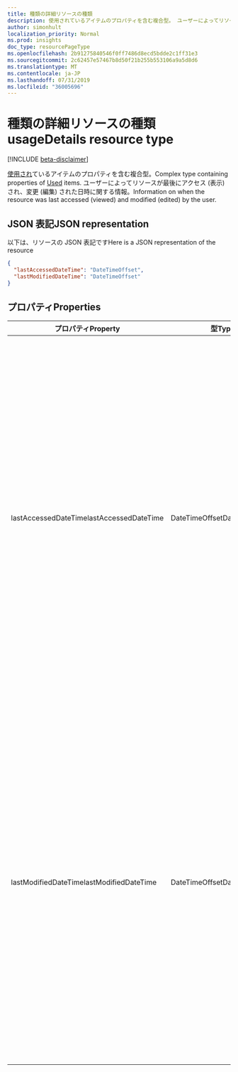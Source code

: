 ```yaml
---
title: 種類の詳細リソースの種類
description: 使用されているアイテムのプロパティを含む複合型。 ユーザーによってリソースが最後にアクセス (表示) され、変更 (編集) された日時に関する情報。
author: simonhult
localization_priority: Normal
ms.prod: insights
doc_type: resourcePageType
ms.openlocfilehash: 2b91275840546f0ff7486d8ecd5bdde2c1ff31e3
ms.sourcegitcommit: 2c62457e57467b8d50f21b255b553106a9a5d8d6
ms.translationtype: MT
ms.contentlocale: ja-JP
ms.lasthandoff: 07/31/2019
ms.locfileid: "36005696"
---
```

# <a name="usagedetails-resource-type"></a><span data-ttu-id="7586b-104">種類の詳細リソースの種類</span><span class="sxs-lookup"><span data-stu-id="7586b-104">usageDetails resource type</span></span>

[!INCLUDE [beta-disclaimer](../../includes/beta-disclaimer.md)]

<span data-ttu-id="7586b-105">[使用され](insights-used.md)ているアイテムのプロパティを含む複合型。</span><span class="sxs-lookup"><span data-stu-id="7586b-105">Complex type containing properties of [Used](insights-used.md) items.</span></span> <span data-ttu-id="7586b-106">ユーザーによってリソースが最後にアクセス (表示) され、変更 (編集) された日時に関する情報。</span><span class="sxs-lookup"><span data-stu-id="7586b-106">Information on when the resource was last accessed (viewed) and modified (edited) by the user.</span></span>

## <a name="json-representation"></a><span data-ttu-id="7586b-107">JSON 表記</span><span class="sxs-lookup"><span data-stu-id="7586b-107">JSON representation</span></span>

<span data-ttu-id="7586b-108">以下は、リソースの JSON 表記です</span><span class="sxs-lookup"><span data-stu-id="7586b-108">Here is a JSON representation of the resource</span></span>

<!-- {
  "blockType": "resource",
  "optionalProperties": [

  ],
  "@odata.type": "microsoft.graph.usageDetails"
}-->

```json
{
  "lastAccessedDateTime": "DateTimeOffset",
  "lastModifiedDateTime": "DateTimeOffset"
}
```

## <a name="properties"></a><span data-ttu-id="7586b-109">プロパティ</span><span class="sxs-lookup"><span data-stu-id="7586b-109">Properties</span></span>

| <span data-ttu-id="7586b-110">プロパティ</span><span class="sxs-lookup"><span data-stu-id="7586b-110">Property</span></span>              | <span data-ttu-id="7586b-111">型</span><span class="sxs-lookup"><span data-stu-id="7586b-111">Type</span></span>          | <span data-ttu-id="7586b-112">説明</span><span class="sxs-lookup"><span data-stu-id="7586b-112">Description</span></span>  |
| -------------         |---------------| -------------|
| <span data-ttu-id="7586b-113">lastAccessedDateTime</span><span class="sxs-lookup"><span data-stu-id="7586b-113">lastAccessedDateTime</span></span>                  | <span data-ttu-id="7586b-114">DateTimeOffset</span><span class="sxs-lookup"><span data-stu-id="7586b-114">DateTimeOffset</span></span>        | <span data-ttu-id="7586b-115">リソースが最後にユーザーによってアクセスされた日付と時刻。</span><span class="sxs-lookup"><span data-stu-id="7586b-115">The date and time the resource was last accessed by the user.</span></span> <span data-ttu-id="7586b-116">Timestamp は、ISO 8601 形式を使用した日付と時刻の情報を表し、必ず UTC 時間です。</span><span class="sxs-lookup"><span data-stu-id="7586b-116">The timestamp represents date and time information using ISO 8601 format and is always in UTC time.</span></span> <span data-ttu-id="7586b-117">たとえば、2014 年 1 月 1 日午前 0 時 (UTC) は、次のようになります。`2014-01-01T00:00:00Z`</span><span class="sxs-lookup"><span data-stu-id="7586b-117">For example, midnight UTC on Jan 1, 2014 would look like this: `2014-01-01T00:00:00Z`.</span></span> <span data-ttu-id="7586b-118">読み取り専用です。</span><span class="sxs-lookup"><span data-stu-id="7586b-118">Read-only.</span></span>                      |
| <span data-ttu-id="7586b-119">lastModifiedDateTime</span><span class="sxs-lookup"><span data-stu-id="7586b-119">lastModifiedDateTime</span></span>              | <span data-ttu-id="7586b-120">DateTimeOffset</span><span class="sxs-lookup"><span data-stu-id="7586b-120">DateTimeOffset</span></span>        | <span data-ttu-id="7586b-121">ユーザーによってリソースが最後に変更された日付と時刻。</span><span class="sxs-lookup"><span data-stu-id="7586b-121">The date and time the resource was last modified by the user.</span></span> <span data-ttu-id="7586b-122">Timestamp は、ISO 8601 形式を使用した日付と時刻の情報を表し、必ず UTC 時間です。</span><span class="sxs-lookup"><span data-stu-id="7586b-122">The timestamp represents date and time information using ISO 8601 format and is always in UTC time.</span></span> <span data-ttu-id="7586b-123">たとえば、2014 年 1 月 1 日午前 0 時 (UTC) は、次のようになります。`2014-01-01T00:00:00Z`</span><span class="sxs-lookup"><span data-stu-id="7586b-123">For example, midnight UTC on Jan 1, 2014 would look like this: `2014-01-01T00:00:00Z`.</span></span> <span data-ttu-id="7586b-124">読み取り専用です。</span><span class="sxs-lookup"><span data-stu-id="7586b-124">Read-only.</span></span>       |
